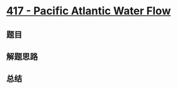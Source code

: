 # [417 - Pacific Atlantic Water Flow](https://leetcode.com/problems/pacific-atlantic-water-flow/)

## 题目


## 解题思路


## 总结


